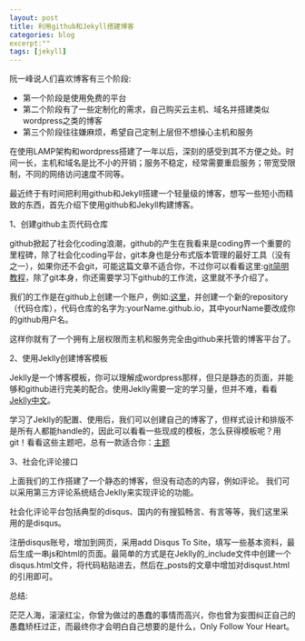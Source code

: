 ```yaml
---
layout: post
title: 利用github和Jekyll搭建博客
categories: blog
excerpt:""
tags: [jekyll]
---
```

阮一峰说人们喜欢博客有三个阶段:

* 第一个阶段是使用免费的平台
* 第二个阶段有了一些定制化的需求，自己购买云主机、域名并搭建类似wordpress之类的博客
* 第三个阶段往往嫌麻烦，希望自己定制上层但不想操心主机和服务

在使用LAMP架构和wordpress搭建了一年以后，深刻的感受到其不方便之处。时间一长，主机和域名是比不小的开销；服务不稳定，经常需要重启服务；带宽受限制，不同的网络访问速度不同等。

最近终于有时间把利用github和Jekyll搭建一个轻量级的博客，想写一些短小而精致的东西，首先介绍下使用github和Jekyll构建博客。

1、创建github主页代码仓库

github掀起了社会化coding浪潮，github的产生在我看来是coding界一个重要的里程碑，除了社会化coding平台，git本身也是分布式版本管理的最好工具（没有之一），如果你还不会git，可能这篇文章不适合你，不过你可以看看这里:<a href = "https://rogerdudler.github.io/git-guide/">git简明教程</a>，除了git本身，你还需要学习下github的工作流，这里就不予介绍了。

我们的工作是在github上创建一个账户，例如:<a href = "https://github.com/fisherMartyn">这里</a>，并创建一个新的repository（代码仓库），代码仓库的名字为:yourName.github.io，其中yourName要改成你的github用户名。

这样你就有了一个拥有上层权限而主机和服务完全由github来托管的博客平台了。

2、使用Jeklly创建博客模板

Jeklly是一个博客模板，你可以理解成wordpress那样，但只是静态的页面，并能够和github进行完美的配合。使用Jeklly需要一定的学习量，但并不难，看看<a href="http://jekyllcn.com/">Jeklly中文</a>。

学习了Jeklly的配置、使用后，我们可以创建自己的博客了，但样式设计和排版不是所有人都能handle的，因此可以看看一些现成的模板，怎么获得模板呢？用git！看看这些主题吧，总有一款适合你：<a href="http://jekyllthemes.org/">主题</a>

3、社会化评论接口

上面我们的工作搭建了一个静态的博客，但没有动态的内容，例如评论。 我们可以采用第三方评论系统结合Jeklly来实现评论的功能。

社会化评论平台包括典型的disqus、国内的有搜狐畅言、有言等等，我们这里采用的是disqus。

注册disqus账号，增加到网页，采用add Disqus To Site，填写一些基本资料，最后生成一串js和html的页面。最简单的方式是在Jeklly的_include文件中创建一个disqus.html文件，将代码粘贴进去，然后在_posts的文章中增加对disqust.html的引用即可。

总结:

茫茫人海，滚滚红尘，你曾为做过的愚蠢的事情而高兴，你也曾为妄图纠正自己的愚蠢矫枉过正，而最终你才会明白自己想要的是什么，Only Follow Your Heart。

